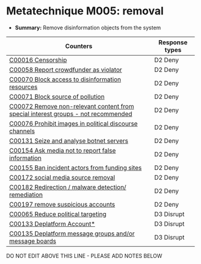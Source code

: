 # Metatechnique M005: removal

* **Summary:** Remove disinformation objects from the system


| Counters | Response types |
| -------- | -------------- |
| [C00016 Censorship](../counters/C00016.md) | D2 Deny |
| [C00058 Report crowdfunder as violator](../counters/C00058.md) | D2 Deny |
| [C00070 Block access to disinformation resources](../counters/C00070.md) | D2 Deny |
| [C00071 Block source of pollution](../counters/C00071.md) | D2 Deny |
| [C00072 Remove non-relevant content from special interest groups - not recommended](../counters/C00072.md) | D2 Deny |
| [C00076 Prohibit images in political discourse channels](../counters/C00076.md) | D2 Deny |
| [C00131 Seize and analyse botnet servers](../counters/C00131.md) | D2 Deny |
| [C00154 Ask media not to report false information](../counters/C00154.md) | D2 Deny |
| [C00155 Ban incident actors from funding sites](../counters/C00155.md) | D2 Deny |
| [C00172 social media source removal](../counters/C00172.md) | D2 Deny |
| [C00182 Redirection / malware detection/ remediation](../counters/C00182.md) | D2 Deny |
| [C00197 remove suspicious accounts](../counters/C00197.md) | D2 Deny |
| [C00065 Reduce political targeting](../counters/C00065.md) | D3 Disrupt |
| [C00133 Deplatform Account*](../counters/C00133.md) | D3 Disrupt |
| [C00135 Deplatform message groups and/or message boards](../counters/C00135.md) | D3 Disrupt |



DO NOT EDIT ABOVE THIS LINE - PLEASE ADD NOTES BELOW